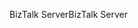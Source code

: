 <span data-ttu-id="ad968-101">BizTalk Server</span><span class="sxs-lookup"><span data-stu-id="ad968-101">BizTalk Server</span></span>